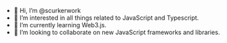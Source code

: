 - 👋 Hi, I’m @scurkerwork
- 👀 I’m interested in all things related to JavaScript and Typescript.
- 🌱 I’m currently learning Web3.js.
- 💞️ I’m looking to collaborate on new JavaScript frameworks and libraries.
